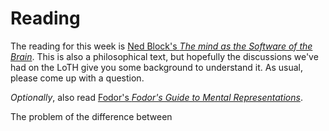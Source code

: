 # Reading

The reading for this week is [Ned Block's _The mind as the Software of the Brain_](https://philpapers.org/archive/BLOTMA.pdf). This is also a philosophical text, but hopefully the discussions we've had on the LoTH give you some background to understand it. As usual, please come up with a question.

_Optionally_, also read [Fodor's _Fodor's Guide to Mental Representations_](https://www.jstor.org/stable/pdf/2254700.pdf).

The problem of the difference between 
